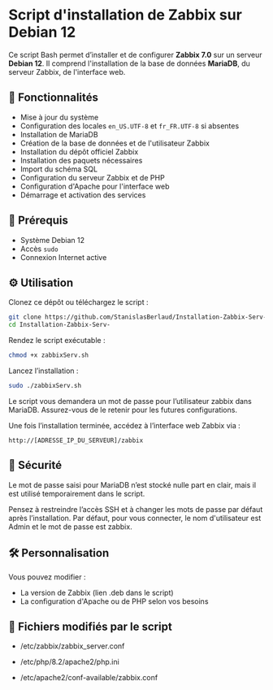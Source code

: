 # Script d'installation de Zabbix sur Debian 12

Ce script Bash permet d’installer et de configurer **Zabbix 7.0** sur un serveur **Debian 12**. Il comprend l'installation de la base de données **MariaDB**, du serveur Zabbix, de l'interface web.

## 🚀 Fonctionnalités

- Mise à jour du système
- Configuration des locales `en_US.UTF-8` et `fr_FR.UTF-8` si absentes
- Installation de MariaDB
- Création de la base de données et de l'utilisateur Zabbix
- Installation du dépôt officiel Zabbix
- Installation des paquets nécessaires
- Import du schéma SQL
- Configuration du serveur Zabbix et de PHP
- Configuration d'Apache pour l'interface web
- Démarrage et activation des services

## 📝 Prérequis

- Système Debian 12
- Accès `sudo`
- Connexion Internet active

## ⚙️ Utilisation
Clonez ce dépôt ou téléchargez le script :
```bash
git clone https://github.com/StanislasBerlaud/Installation-Zabbix-Serv-.git
cd Installation-Zabbix-Serv-
```
Rendez le script exécutable :

```bash
chmod +x zabbixServ.sh
```
Lancez l’installation :

```bash
sudo ./zabbixServ.sh
```
Le script vous demandera un mot de passe pour l’utilisateur zabbix dans MariaDB. Assurez-vous de le retenir pour les futures configurations.

Une fois l’installation terminée, accédez à l’interface web Zabbix via :
```
http://[ADRESSE_IP_DU_SERVEUR]/zabbix
```

## 🔐 Sécurité
Le mot de passe saisi pour MariaDB n’est stocké nulle part en clair, mais il est utilisé temporairement dans le script.

Pensez à restreindre l’accès SSH et à changer les mots de passe par défaut après l’installation.
Par défaut, pour vous connecter, le nom d'utilisateur est Admin et le mot de passe est zabbix.


## 🛠️ Personnalisation
Vous pouvez modifier :

- La version de Zabbix (lien .deb dans le script)
- La configuration d'Apache ou de PHP selon vos besoins


## 📂 Fichiers modifiés par le script 

- /etc/zabbix/zabbix_server.conf

- /etc/php/8.2/apache2/php.ini

- /etc/apache2/conf-available/zabbix.conf

